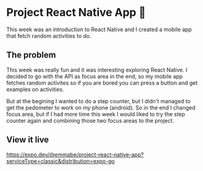 # Project React Native App 📱

This week was an introduction to React Native and I created a mobile app that fetch random activities to do. 

## The problem
This week was really fun and it was interesting exploring React Native. I decided to go with the API as focus area in the end, so my mobile app fetches random activites so if you are bored you can press a button and get examples on activities. 

But at the begining I wanted to do a step counter, but I didn't managed to get the pedometer to work on my phone (android). So in the end I changed focus area, but if I had more time this week I would liked to try the step counter again and combining those two focus areas to the project.

## View it live

https://expo.dev/@emmabe/project-react-native-app?serviceType=classic&distribution=expo-go 